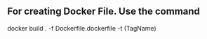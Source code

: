 ## For creating Docker File. Use the command 
 docker build . -f Dockerfile.dockerfile -t (TagName)
